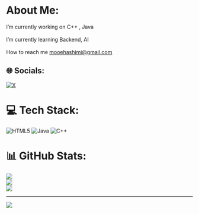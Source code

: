 #  About Me:
 I’m currently working on C++ , Java<br><br> I’m currently learning Backend, AI<br><br>How to reach me mooehashimi@gmail.com


## 🌐 Socials:
[![X](https://img.shields.io/badge/X-black.svg?logo=X&logoColor=white)](https://x.com/m0hcs) 

# 💻 Tech Stack:
![HTML5](https://img.shields.io/badge/html5-%23E34F26.svg?style=for-the-badge&logo=html5&logoColor=white) ![Java](https://img.shields.io/badge/java-%23ED8B00.svg?style=for-the-badge&logo=openjdk&logoColor=white) ![C++](https://img.shields.io/badge/c++-%2300599C.svg?style=for-the-badge&logo=c%2B%2B&logoColor=white)
# 📊 GitHub Stats:
![](https://github-readme-stats.vercel.app/api?username=x0moh&theme=dark&hide_border=false&include_all_commits=true&count_private=true)<br/>
![](https://nirzak-streak-stats.vercel.app/?user=x0moh&theme=dark&hide_border=false)<br/>
![](https://github-readme-stats.vercel.app/api/top-langs/?username=x0moh&theme=dark&hide_border=false&include_all_commits=true&count_private=true&layout=compact)

---
[![](https://visitcount.itsvg.in/api?id=x0moh&icon=0&color=0)](https://visitcount.itsvg.in)

<!-- Proudly created with GPRM ( https://gprm.itsvg.in ) -->
